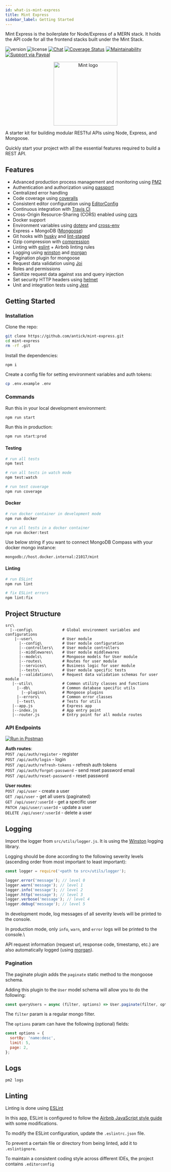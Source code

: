 ```yaml
---
id: what-is-mint-express
title: Mint Express
sidebar_label: Getting Started
---
```


Mint Express is the boilerplate for Node/Express of a MERN stack. It holds the API code
for all the frontend stacks built under the Mint Stack.

![version](https://img.shields.io/badge/version-0.1.0-teal.svg) ![license](https://img.shields.io/badge/license-MIT-teal.svg) [![Chat](https://img.shields.io/badge/chat-on%20discord-7289da.svg)](https://discord.gg/6jgSTR2pAF) [![Coverage Status](https://coveralls.io/repos/github/antick/mint-express/badge.svg?branch=master)](https://coveralls.io/github/antick/mint-express?branch=master) [![Maintainability](https://api.codeclimate.com/v1/badges/1f30292f51df0ab5ad22/maintainability)](https://codeclimate.com/github/antick/mint-express/maintainability) [![Support via Paypal](https://img.shields.io/badge/support-paypal-yellowgreen.svg?style=flat-square)](https://paypal.me/pankajsanam)

<p align="center">
    <img alt="Mint logo" src="https://i.imgur.com/OuDAqB1.png" width="200px" />
</p>

A starter kit for building modular RESTful APIs using Node, Express, and Mongoose.

Quickly start your project with all the essential features required to build a REST API.

## Features

- Advanced production process management and monitoring using [PM2](https://pm2.keymetrics.io)
- Authentication and authorization using [passport](http://www.passportjs.org)
- Centralized error handling
- Code coverage using [coveralls](https://coveralls.io)
- Consistent editor configuration using [EditorConfig](https://editorconfig.org)
- Continuous integration with [Travis CI](https://travis-ci.org)
- Cross-Origin Resource-Sharing (CORS) enabled using [cors](https://github.com/expressjs/cors)
- Docker support
- Environment variables using [dotenv](https://github.com/motdotla/dotenv) and [cross-env](https://github.com/kentcdodds/cross-env#readme)
- Express + MongoDB ([Mongoose](http://mongoosejs.com/))
- Git hooks with [husky](https://github.com/typicode/husky) and [lint-staged](https://github.com/okonet/lint-staged)
- Gzip compression with [compression](https://github.com/expressjs/compression)
- Linting with [eslint](http://eslint.org) + Airbnb linting rules
- Logging using [winston](https://github.com/winstonjs/winston) and [morgan](https://github.com/expressjs/morgan)
- Pagination plugin for mongoose
- Request data validation using [Joi](https://github.com/hapijs/joi)
- Roles and permissions
- Sanitize request data against xss and query injection
- Set security HTTP headers using [helmet](https://helmetjs.github.io)
- Unit and integration tests using [Jest](https://jestjs.io)

## Getting Started

### Installation

Clone the repo:

```bash
git clone https://github.com/antick/mint-express.git
cd mint-express
rm -rf .git
```

Install the dependencies:

```bash
npm i
```

Create a config file for setting environment variables and auth tokens:

```bash
cp .env.example .env
```

### Commands

Run this in your local development environment:

```bash
npm run start
```

Run this in production:

```bash
npm run start:prod
```

#### Testing

```bash
# run all tests
npm test

# run all tests in watch mode
npm test:watch

# run test coverage
npm run coverage
```

#### Docker

```bash
# run docker container in development mode
npm run docker

# run all tests in a docker container
npm run docker:test
```

Use below string if you want to connect MongoDB Compass with your docker mongo instance:

`mongodb://host.docker.internal:21017/mint`

#### Linting

```bash
# run ESLint
npm run lint

# fix ESLint errors
npm lint:fix
```

## Project Structure

```
src\
  |--config\             # Global environment variables and configurations
    |--user\             # User module
      |--config\         # User module configuration
      |--controllers\    # User module controllers
      |--middlewares\    # User module middlewares
      |--models\         # Mongoose models for User module
      |--routes\         # Routes for user module
      |--services\       # Business logic for user module
      |--tests\          # User module specific tests
      |--validations\    # Request data validation schemas for user module
   |--utils\             # Common utility classes and functions
     |--db\              # Common database specific utils
       |--plugins\       # Mongoose plugins
     |--errors\          # Common error classes
     |--test\            # Tests for utils
   |--app.js             # Express app
   |--index.js           # App entry point
   |--router.js          # Entry point for all module routes
```

### API Endpoints

[![Run in Postman](https://run.pstmn.io/button.svg)](https://app.getpostman.com/run-collection/534e51edc60565c7a7f6)

**Auth routes**:\
`POST /api/auth/register` - register\
`POST /api/auth/login` - login\
`POST /api/auth/refresh-tokens` - refresh auth tokens\
`POST /api/auth/forgot-password` - send reset password email\
`POST /api/auth/reset-password` - reset password

**User routes**:\
`POST /api/user` - create a user\
`GET /api/user` - get all users (paginated) \
`GET /api/user/:userId` - get a specific user\
`PATCH /api/user/:userId` - update a user\
`DELETE /api/user/:userId` - delete a user

## Logging

Import the logger from `src/utils/logger.js`. It is using the [Winston](https://github.com/winstonjs/winston) logging library.

Logging should be done according to the following severity levels (ascending
order from most important to least important):

```javascript
const logger = require('<path to src>/utils/logger');

logger.error('message'); // level 0
logger.warn('message'); // level 1
logger.info('message'); // level 2
logger.http('message'); // level 3
logger.verbose('message'); // level 4
logger.debug('message'); // level 5
```

In development mode, log messages of all severity levels will be printed to the console.

In production mode, only `info`, `warn`, and `error` logs will be printed to the console.\

API request information (request url, response code, timestamp, etc.) are also automatically logged (using [morgan](https://github.com/expressjs/morgan)).

### Pagination

The paginate plugin adds the `paginate` static method to the mongoose schema.

Adding this plugin to the `User` model schema will allow you to do the following:

```javascript
const queryUsers = async (filter, options) => User.paginate(filter, options);
```

The `filter` param is a regular mongo filter.

The `options` param can have the following (optional) fields:

```javascript
const options = {
  sortBy: 'name:desc',
  limit: 5,
  page: 2,
};
```

## Logs

```bash
pm2 logs
```

## Linting

Linting is done using [ESLint](https://eslint.org/)

In this app, ESLint is configured to follow the [Airbnb JavaScript style guide](https://github.com/airbnb/javascript/tree/master/packages/eslint-config-airbnb-base) with some modifications.

To modify the ESLint configuration, update the `.eslintrc.json` file.

To prevent a certain file or directory from being linted, add it to `.eslintignore`.

To maintain a consistent coding style across different IDEs, the project contains `.editorconfig`
